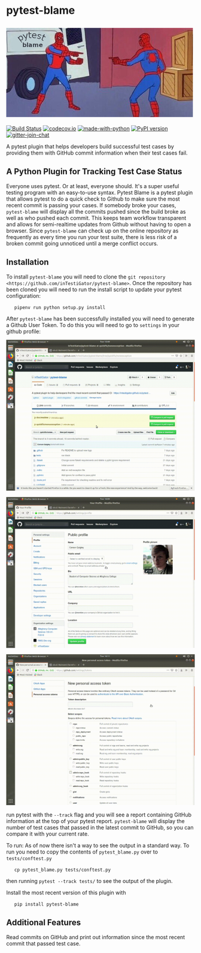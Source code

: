 # pytest-blame

![logo](.github/blame-icon.png "alt-text")
-------------------------------------------------------------------------------

[![Build Status](https://api.travis-ci.com/inTestiGator/pytest-blame.svg?branch=master)](
https://travis-ci.com/inTestiGator/pytest-blame)
[![codecov.io](http://codecov.io/github/inTestiGator/pytest-blame/coverage.svg?branch=master)](
http://codecov.io/github/inTestiGator/pytest-blame?branch=master)
[![made-with-python](http://img.shields.io/badge/Made%20with-Python-blue.svg)](
https://www.python.org/)
[![PyPI version](https://img.shields.io/pypi/v/pytest-blame.svg)](https://pypi.org/project/pytest-blame/)
[![gitter-join-chat](https://badges.gitter.im/Join%20Chat.svg)](
https://gitter.im/pytest-blame/community)

A pytest plugin that helps developers build successful test cases by providing
them with GitHub commit information when their test cases fail.

A Python Plugin for Tracking Test Case Status
---------------------------------------------

Everyone uses pytest. Or at least, everyone should. It's a super useful testing
program with an easy-to-use syntax. Pytest Blame is a pytest plugin that allows
pytest to do a quick check to Github to make sure the most recent commit is
passing your cases. If somebody broke your cases, ``pytest-blame`` will display
all the commits pushed since the build broke as well as who pushed each commit.
This keeps team workflow transparent and allows for semi-realtime updates from
Github without having to open a browser. Since ``pytest-blame`` can check up on
the online repository as frequently as every time you run your test suite, there
is less risk of a broken commit going unnoticed until a merge conflict occurs.

Installation
------------

To install ``pytest-blame`` you will need to clone the `git repository
<https://github.com/inTestiGator/pytest-blame>`. Once the repository has been
cloned you will need to run the install script to update your pytest
configuration:

```
   pipenv run python setup.py install
```

After ``pytest-blame`` has been successfully installed you will need to generate
a Github User Token. To do this you will need to go to ``settings`` in your github
profile:

[![gif1](settings.gif)](
settings.gif)

[![gif2](gif2.gif)](
gif2.gif)

[![gif3](gif3.gif)](
gif3.gif)

run pytest with
the ``--track`` flag and you will see a report containing GitHub information at
the top of your pytest report. ``pytest-blame`` will display the number of test
cases that passed in the latest commit to GitHub, so you can compare it with your
current rate.

To run:
As of now there isn't a way to see the output in a standard way.
To run you need to copy the contents of ``pytest_blame.py`` over to ``tests/conftest.py``

```
   cp pytest_blame.py tests/conftest.py
```

then running ``pytest --track tests/`` to see the output of the plugin.


Install the most recent version of this plugin with

```
   pip install pytest-blame
```

Additional Features
-------------------

Read commits on GitHub and print out information since the most recent commit
that passed test case.
